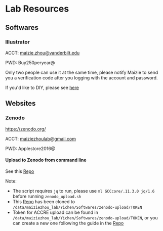 # Lab Resources

## Softwares
### Illustrator
ACCT: maizie.zhou@vanderbilt.edu

PWD: Buy250peryear@

Only two people can use it at the same time, please notify Maizie to send you a verification code after you logging with the account and password. 

If you'd like to DIY, please see [here](https://www.reddit.com/r/GenP/)

## Websites
### Zenodo
https://zenodo.org/

ACCT: maiziezhoulab@gmail.com

PWD: Applestore2016@

#### Upload to Zenodo from command line
See this [Repo](https://github.com/jhpoelen/zenodo-upload)

Note: 
- The script requires `jq` to run, please use `ml GCCcore/.11.3.0 jq/1.6` before running `zenodo_upload.sh`
- This [Repo](https://github.com/jhpoelen/zenodo-upload) has been cloned to `/data/maiziezhou_lab/Yichen/Softwares/zenodo-upload/TOKEN`
- Token for ACCRE upload can be found in `/data/maiziezhou_lab/Yichen/Softwares/zenodo-upload/TOKEN`, or you can create a new one following the guide in the [Repo](https://github.com/jhpoelen/zenodo-upload)
